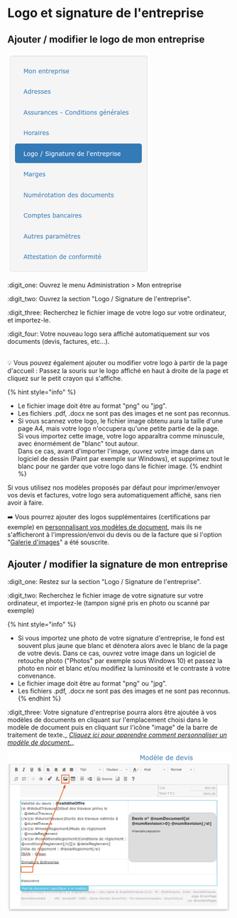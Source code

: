 # Logo et signature de l'entreprise

## Ajouter / modifier le logo de mon entreprise

![](../../.gitbook/assets/screenshot-73-.png)

:digit_one: Ouvrez le menu Administration > Mon entreprise

:digit_two: Ouvrez la section "Logo / Signature de l'entreprise".

:digit_three: Recherchez le fichier image de votre logo sur votre ordinateur, et importez-le.

:digit_four: Votre nouveau logo sera affiché automatiquement sur vos documents (devis, factures, etc...).

\
 :bulb: Vous pouvez également ajouter ou modifier votre logo à partir de la page d'accueil : Passez la souris sur le logo affiché en haut à droite de la page et cliquez sur le petit crayon qui s'affiche.

{% hint style="info" %}
* Le fichier image doit être au format "png" ou "jpg".
* Les fichiers .pdf, .docx ne sont pas des images et ne sont pas reconnus.
* Si vous scannez votre logo, le fichier image obtenu aura la taille d'une page A4, mais votre logo n'occupera qu'une petite partie de la page.\
  Si vous importez cette image, votre logo apparaîtra comme minuscule, avec énormément de "blanc" tout autour.\
  Dans ce cas, avant d'importer l'image, ouvrez votre image dans un logiciel de dessin (Paint par exemple sur Windows), et supprimez tout le blanc pour ne garder que votre logo dans le fichier image.
{% endhint %}

Si vous utilisez nos modèles proposés par défaut pour imprimer/envoyer vos devis et factures, votre logo sera automatiquement affiché, sans rien avoir à faire.

:arrow_right: Vous pourrez ajouter des logos supplémentaires (certifications par exemple) en [personnalisant vos modèles de document](../../les-plus-du-logiciel/modeles-de-document.md), mais ils ne s'afficheront à l'impression/envoi du devis ou de la facture que si l'option "[Galerie d'images](../../les-plus-du-logiciel/galerie-dimages.md)" a été souscrite.



## Ajouter / modifier la signature de mon entreprise

:digit_one: Restez sur la section "Logo / Signature de l'entreprise".

:digit_two: Recherchez le fichier image de votre signature sur votre ordinateur, et importez-le (tampon signé pris en photo ou scanné par exemple)

{% hint style="info" %}
* Si vous importez une photo de votre signature d'entreprise, le fond est souvent plus jaune que blanc et dénotera alors avec le blanc de la page de votre devis. Dans ce cas, ouvrez votre image dans un logiciel de retouche photo ("Photos" par exemple sous Windows 10) et passez la photo en noir et blanc et/ou modifiez la luminosité et le contraste à votre convenance.
* Le fichier image doit être au format "png" ou "jpg".
* Les fichiers .pdf, .docx ne sont pas des images et ne sont pas reconnus.
{% endhint %}

:digit_three: Votre signature d'entreprise pourra alors être ajoutée à vos modèles de documents en cliquant sur l'emplacement choisi dans le modèle de document puis en cliquant sur l'icône "image" de la barre de traitement de texte._ _[_Cliquez ici pour apprendre comment personnaliser un modèle de document._](https://app.gitbook.com/@batidocs/s/documentation/\~/drafts/-McJt5VNooX1r4Tf5gcW/modeles-de-document/@drafts)__

![](../../.gitbook/assets/screenshot-220-.png)


